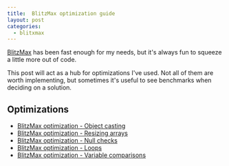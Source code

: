 ```yaml
---
title:  BlitzMax optimization guide
layout: post
categories:
  - blitxmax
---
```


[BlitzMax](https://github.com/blitz-research/blitzmax) has been fast enough for
my needs, but it's always fun to squeeze a little more out of code.

This post will act as a hub for optimizations I've used. Not all of them are
worth implementing, but sometimes it's useful to see benchmarks when deciding on
a solution.

## Optimizations

* [BlitzMax optimization - Object casting](/blog/blitzmax-optimization-casting/)
* [BlitzMax optimization - Resizing arrays](/blog/blitzmax-optimization-arrays/)
* [BlitzMax optimization - Null checks](/blog/blitzmax-optimization-null-checks/)
* [BlitzMax optimization - Loops](/blog/blitzmax-optimization-loops/)
* [BlitzMax optimization - Variable comparisons](/blog/blitzmax-optimization-comparisons/)
